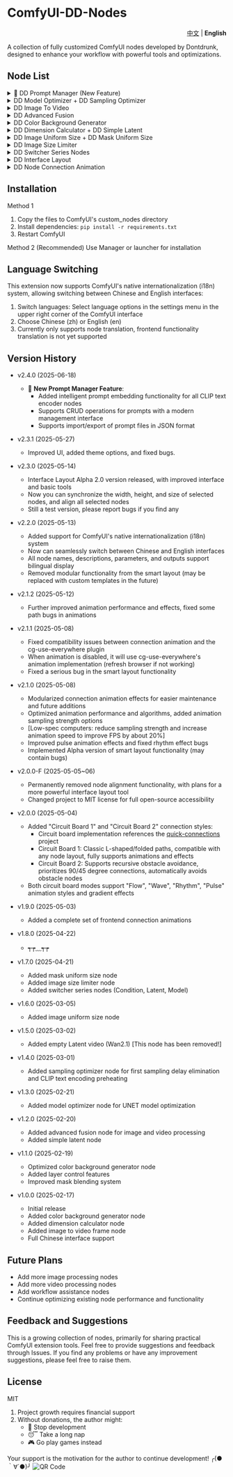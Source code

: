 # ComfyUI-DD-Nodes

<div align="right">
  <a href="https://github.com/Dontdrunk/ComfyUI-DD-Nodes/blob/main/README.md">中文</a> | <b>English</b>
</div>

A collection of fully customized ComfyUI nodes developed by Dontdrunk, designed to enhance your workflow with powerful tools and optimizations.

## Node List

<details>
  <summary>🎯 DD Prompt Manager (New Feature)</summary>

Intelligent prompt embedding and management system that provides powerful prompt management capabilities for all CLIP text encoder nodes:

**Core Features:**
- 🔍 **Smart Node Recognition**: Automatically adds "Embed Prompt" buttons to various CLIP text encoders
- 📁 **Import/Export**: Supports JSON format prompt backup and sharing, allowing you to share your prompts with others and import prompts from others

**Use Cases:**
- Manage commonly used positive/negative prompt templates
- Quickly switch between different style prompt combinations
- Share and backup prompt libraries among teams
- Improve workflow creation efficiency
- Efficiently manage LORA model prompts

</details>

<details>
  <summary>DD Model Optimizer + DD Sampling Optimizer</summary>

High-performance model loading optimizer with multiple optimization modes:
- Supports standard loading and step-by-step loading methods
- Built-in Smart Mode (automatically selects the best loading solution based on model size and hardware configuration)
- Compatible with all models loaded through UNET nodes

- First-time sampling speed optimizer, eliminates first sampling delay

![2131](https://github.com/user-attachments/assets/85c3f36b-f51a-4651-b4f7-9ff0d9f78170)

</details>

<details>
  <summary>DD Image To Video</summary>

- Efficient image to video frame converter

![微信截图_20250217231533](https://github.com/user-attachments/assets/66c05a9c-c33b-4813-b434-d3c5928067c5)

</details>

<details>
  <summary>DD Advanced Fusion</summary>

- Powerful image and video fusion processor

![QQ2025220-185810-HD 00_00_00-00_00_30](https://github.com/user-attachments/assets/2a50614f-1911-4fd8-bc2e-8d2bece91e73)

</details>

<details>
  <summary>DD Color Background Generator</summary>

- Advanced color background generator supporting various color modes and layer controls
  
![123213](https://github.com/user-attachments/assets/141b1585-0d02-47f1-9d51-2d12eccc6403)

</details>

<details>
  <summary>DD Dimension Calculator + DD Simple Latent</summary>

- Minimalist image dimension calculator and latent space generator

![123](https://github.com/user-attachments/assets/dca647bf-1c8f-4947-ad14-c7ad00e98d10)

</details>

<details>
  <summary>DD Image Uniform Size + DD Mask Uniform Size</summary>

- Multi-functional image, video, and mask size unification processor

![2](https://github.com/user-attachments/assets/58629a1d-f331-4fd6-aabe-de7158d6fdda)

</details>

<details>
  <summary>DD Image Size Limiter</summary>

- Smart image size limiter, ensuring images are within specified maximum and minimum size ranges

![3](https://github.com/user-attachments/assets/d2fac125-fad3-4f51-9b91-39d0be4c7753)

</details>

<details>
  <summary>DD Switcher Series Nodes</summary>

- Simplify workflows and increase processing flexibility

![2](https://github.com/user-attachments/assets/54690c0c-3627-4970-9bc0-ef58ca4be2f7)

</details>

<details>
  <summary>DD Interface Layout</summary>

- Beta version implemented, can randomly or specifically color node titles, and quickly organize messy workflows.
- Beautified UI, added theme system, each theme has two different styles to switch between, supports custom themes.
- Added modular presets, you can preset your own layouts and apply them with one click.

</details>

<details>
  <summary>DD Node Connection Animation</summary>

Provides various cool animation effects for ComfyUI node connections, supporting customizable styles:
- Supports "Flow", "Wave", "Rhythm", "Pulse" and other animation styles
- Animation parameters are customizable (line width, speed, effects, etc.)

</details>

## Installation
Method 1
1. Copy the files to ComfyUI's custom_nodes directory
2. Install dependencies: `pip install -r requirements.txt`
3. Restart ComfyUI

Method 2 (Recommended)
Use Manager or launcher for installation

## Language Switching

This extension now supports ComfyUI's native internationalization (i18n) system, allowing switching between Chinese and English interfaces:

1. Switch languages: Select language options in the settings menu in the upper right corner of the ComfyUI interface
2. Choose Chinese (zh) or English (en)
3. Currently only supports node translation, frontend functionality translation is not yet supported

## Version History
- v2.4.0 (2025-06-18)
  - 🎉 **New Prompt Manager Feature**:
    - Added intelligent prompt embedding functionality for all CLIP text encoder nodes
    - Supports CRUD operations for prompts with a modern management interface
    - Supports import/export of prompt files in JSON format

- v2.3.1 (2025-05-27)
  - Improved UI, added theme options, and fixed bugs.

- v2.3.0 (2025-05-14)
  - Interface Layout Alpha 2.0 version released, with improved interface and basic tools
  - Now you can synchronize the width, height, and size of selected nodes, and align all selected nodes
  - Still a test version, please report bugs if you find any

- v2.2.0 (2025-05-13)
  - Added support for ComfyUI's native internationalization (i18n) system
  - Now can seamlessly switch between Chinese and English interfaces
  - All node names, descriptions, parameters, and outputs support bilingual display
  - Removed modular functionality from the smart layout (may be replaced with custom templates in the future)

- v2.1.2 (2025-05-12)
  - Further improved animation performance and effects, fixed some path bugs in animations

- v2.1.1 (2025-05-08)
  - Fixed compatibility issues between connection animation and the cg-use-everywhere plugin
  - When animation is disabled, it will use cg-use-everywhere's animation implementation (refresh browser if not working)
  - Fixed a serious bug in the smart layout functionality

- v2.1.0 (2025-05-08)
  - Modularized connection animation effects for easier maintenance and future additions
  - Optimized animation performance and algorithms, added animation sampling strength options
  - [Low-spec computers: reduce sampling strength and increase animation speed to improve FPS by about 20%]
  - Improved pulse animation effects and fixed rhythm effect bugs
  - Implemented Alpha version of smart layout functionality (may contain bugs)

- v2.0.0-F (2025-05-05~06)
  - Permanently removed node alignment functionality, with plans for a more powerful interface layout tool
  - Changed project to MIT license for full open-source accessibility

- v2.0.0 (2025-05-04)
  - Added "Circuit Board 1" and "Circuit Board 2" connection styles:
    - Circuit board implementation references the [quick-connections](https://github.com/niknah/quick-connections) project
    - Circuit Board 1: Classic L-shaped/folded paths, compatible with any node layout, fully supports animations and effects
    - Circuit Board 2: Supports recursive obstacle avoidance, prioritizes 90/45 degree connections, automatically avoids obstacle nodes
  - Both circuit board modes support "Flow", "Wave", "Rhythm", "Pulse" animation styles and gradient effects

- v1.9.0 (2025-05-03)
  - Added a complete set of frontend connection animations

- v1.8.0 (2025-04-22)
  - ┭┮﹏┭┮

- v1.7.0 (2025-04-21)
  - Added mask uniform size node
  - Added image size limiter node
  - Added switcher series nodes (Condition, Latent, Model)

- v1.6.0 (2025-03-05)
  - Added image uniform size node

- v1.5.0 (2025-03-02)
  - Added empty Latent video (Wan2.1) [This node has been removed!]

- v1.4.0 (2025-03-01)
  - Added sampling optimizer node for first sampling delay elimination and CLIP text encoding preheating

- v1.3.0 (2025-02-21)
  - Added model optimizer node for UNET model optimization

- v1.2.0 (2025-02-20)
  - Added advanced fusion node for image and video processing
  - Added simple latent node

- v1.1.0 (2025-02-19)
  - Optimized color background generator node
  - Added layer control features
  - Improved mask blending system

- v1.0.0 (2025-02-17)
  - Initial release
  - Added color background generator node
  - Added dimension calculator node
  - Added image to video frame node
  - Full Chinese interface support

## Future Plans

- Add more image processing nodes
- Add more video processing nodes
- Add workflow assistance nodes
- Continue optimizing existing node performance and functionality

## Feedback and Suggestions

This is a growing collection of nodes, primarily for sharing practical ComfyUI extension tools. Feel free to provide suggestions and feedback through Issues. If you find any problems or have any improvement suggestions, please feel free to raise them.

## License

MIT

1. Project growth requires financial support
2. Without donations, the author might:
   - 🦥 Stop development
   - 😴 Take a long nap
   - 🎮 Go play games instead

Your support is the motivation for the author to continue development! ╭(●｀∀´●)╯
![QR Code](https://github.com/user-attachments/assets/77c99c94-3854-4c12-81cf-09c9f76099ac)
